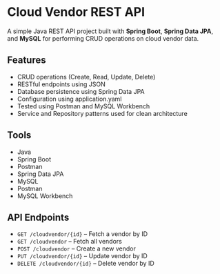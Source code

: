 # Cloud Vendor REST API

A simple Java REST API project built with **Spring Boot**, **Spring Data JPA**, and **MySQL** for performing CRUD operations on cloud vendor data.

## Features
- CRUD operations (Create, Read, Update, Delete)
- RESTful endpoints using JSON
- Database persistence using Spring Data JPA
- Configuration using application.yaml
- Tested using Postman and MySQL Workbench
- Service and Repository patterns used for clean architecture

## Tools
- Java
- Spring Boot
- Postman
- Spring Data JPA
- MySQL
- Postman
- MySQL Workbench

## API Endpoints

- `GET /cloudvendor/{id}` – Fetch a vendor by ID  
- `GET /cloudvendor` – Fetch all vendors  
- `POST /cloudvendor` – Create a new vendor  
- `PUT /cloudvendor/{id}` – Update vendor by ID  
- `DELETE /cloudvendor/{id}` – Delete vendor by ID  
